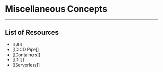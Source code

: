 # Miscellaneous Concepts
-------------
## List of Resources
- [[BI]]
- [[CICD Pipe]]
- [[Containers]]
- [[Git]]
- [[Serverless]]